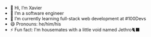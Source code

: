 - 👋 Hi, I’m Xavier
- 🔧 I’m a software engineer
- 🌱 I’m currently learning full-stack web development at #100Devs
- 😄 Pronouns: he/him/his
- ⚡ Fun fact: I'm housemates with a little void named Jethro🐈‍⬛

<!---
xnealcarson/xnealcarson is a ✨ special ✨ repository because its `README.md` (this file) appears on your GitHub profile.
You can click the Preview link to take a look at your changes.
--->
